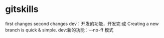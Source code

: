 # gitskills
first changes
second changes
dev：开发的功能，开发完:成
Creating a new branch is quick & simple.
dev:新的功能：--no-ff 模式
